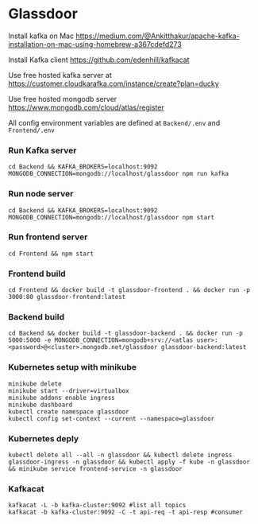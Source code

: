 # Glassdoor
Install kafka on Mac https://medium.com/@Ankitthakur/apache-kafka-installation-on-mac-using-homebrew-a367cdefd273

Install Kafka client https://github.com/edenhill/kafkacat

Use free hosted kafka server at https://customer.cloudkarafka.com/instance/create?plan=ducky

Use free hosted mongodb server https://www.mongodb.com/cloud/atlas/register

All config environment variables are defined at `Backend/.env` and `Frontend/.env`
### Run Kafka server

```
cd Backend && KAFKA_BROKERS=localhost:9092 MONGODB_CONNECTION=mongodb://localhost/glassdoor npm run kafka
```

### Run node server
```
cd Backend && KAFKA_BROKERS=localhost:9092 MONGODB_CONNECTION=mongodb://localhost/glassdoor npm start
```

### Run frontend server
```
cd Frontend && npm start
```

### Frontend build
```
cd Frontend && docker build -t glassdoor-frontend . && docker run -p 3000:80 glassdoor-frontend:latest
```

### Backend build
```
cd Backend && docker build -t glassdoor-backend . && docker run -p 5000:5000 -e MONGODB_CONNECTION=mongodb+srv://<atlas user>:<password>@<cluster>.mongodb.net/glassdoor glassdoor-backend:latest
```
### Kubernetes setup with minikube
```
minikube delete
minikube start --driver=virtualbox
minikube addons enable ingress
minikube dashboard
kubectl create namespace glassdoor
kubectl config set-context --current --namespace=glassdoor
```

### Kubernetes deply
```
kubectl delete all --all -n glassdoor && kubectl delete ingress glassdoor-ingress -n glassdoor && kubectl apply -f kube -n glassdoor && minikube service frontend-service -n glassdoor
```

### Kafkacat
```
kafkacat -L -b kafka-cluster:9092 #list all topics
kafkacat -b kafka-cluster:9092 -C -t api-req -t api-resp #consumer
```
